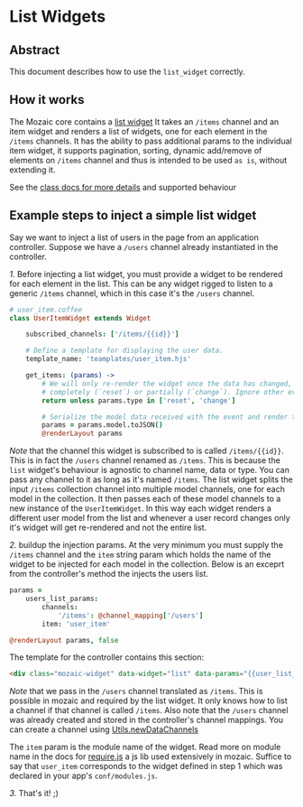 List Widgets
============

Abstract
--------

This document describes how to use the `list_widget` correctly.

How it works
------------

The Mozaic core contains a [list widget](https://github.com/uberVU/mozaic/blob/master/core/base_widgets/list.coffee)
It takes an `/items` channel and an item widget and renders a list of widgets,
one for each element in the `/items` channels. It has the ability to pass
additional params to the individual item widget, it supports pagination, sorting,
dynamic add/remove of elements on `/items` channel and thus is intended to be
used `as is`, without extending it.

See the [class docs for more details](https://github.com/uberVU/mozaic/blob/master/core/base_widgets/list.coffee)
and supported behaviour

Example steps to inject a simple list widget
--------------------------------------------

Say we want to inject a list of users in the page from an application controller.
Suppose we have a `/users` channel already instantiated in the controller.

_1._ Before injecting a list widget, you must provide a widget to be rendered for
each element in the list. This can be any widget rigged to listen to a generic
`/items` channel, which in this case it's the `/users` channel.

````coffee
# user_item.coffee
class UserItemWidget extends Widget

    subscribed_channels: ['/items/{{id}}']

    # Define a template for displaying the user data.
    template_name: 'teamplates/user_item.hjs'

    get_items: (params) ->
        # We will only re-render the widget once the data has changed, either
        # completely (`reset`) or partially (`change`). Ignore other events.
        return unless params.type in ['reset', 'change']

        # Serialize the model data received with the event and render the widget.
        params = params.model.toJSON()
        @renderLayout params
````

_Note_ that the channel this widget is subscribed to is called `/items/{{id}}`.
This is in fact the `/users` channel renamed as `/items`. This is because the
`list` widget's behaviour is agnostic to channel name, data or type. You can pass
any channel to it as long as it's named `/items`.
The list widget splits the input `/items` collection channel
into multiple model channels, one for each model in the collection. It then passes
each of these model channels to a new instance of the `UserItemWidget`. In this way each
widget renders a different user model from the list and whenever a user record changes only
it's widget will get re-rendered and not the entire list.

_2._ buildup the injection params. At the very minimum you must supply the `/items` channel
and the `item` string param which holds the name of the widget to be injected for
each model in the collection. Below is an exceprt from the controller's method the injects
the users list.

````coffeescript
params =
    users_list_params:
        channels:
            '/items': @channel_mapping['/users']
        item: 'user_item'

@renderLayout params, false
````

The template for the controller contains this section:

````html
<div class="mozaic-widget" data-widget="list" data-params="{{user_list_params}}"></div>
````
_Note_ that we pass in the `/users` channel translated as `/items`. This is possible
in mozaic and required by the list widget. It only knows how to list a channel if
that channel is called `/items`. Also note that the `/users` channel was already
created and stored in the controller's channel mappings. You can create a channel
using [Utils.newDataChannels](https://github.com/uberVU/mozaic/blob/6931b572b7ef671877013b2697d99900c1005e3a/core/utils.coffee#L268-L302)

The `item` param is the module name of the widget. Read more on module name in the
docs for [require.js](http://requirejs.org/docs/api.html#define) a js lib used
extensively in mozaic. Suffice to say that `user_item` corresponds to the widget
defined in step 1 which was declared in your app's `conf/modules.js`.

_3._ That's it! ;)
